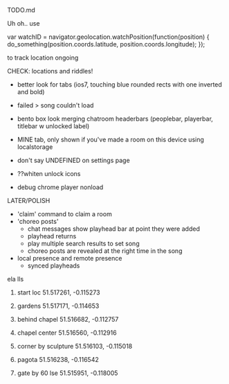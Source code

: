TODO.md

Uh oh.. use

var watchID = navigator.geolocation.watchPosition(function(position) {
  do_something(position.coords.latitude, position.coords.longitude);
});

to track location ongoing



CHECK:  locations and riddles!

- better look for tabs (ios7, touching blue rounded rects with one inverted and bold)
- failed > song couldn't load
- bento box look merging chatroom headerbars (peoplebar, playerbar, titlebar w unlocked label)
- MINE tab, only shown if you've made a room on this device using localstorage
- don't say UNDEFINED on settings page

- ??whiten unlock icons
- debug chrome player nonload






LATER/POLISH
- 'claim' command to claim a room
- 'choreo posts'
    - chat messages show playhead bar at point they were added
    - playhead returns
    - play multiple search results to set song
    - choreo posts are revealed at the right time in the song
- local presence and remote presence
    - synced playheads




ela lls
1. start loc
    51.517261, -0.115273

2. gardens
    51.517171, -0.114653

3. behind chapel
    51.516682, -0.112757

4. chapel center
    51.516560, -0.112916

5. corner by sculpture
    51.516103, -0.115018

6. pagota
    51.516238, -0.116542

7. gate by 60 lse
    51.515951, -0.118005
